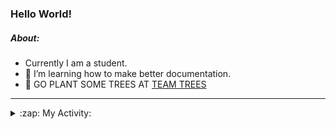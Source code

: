 ### Hello World!

##### About:
- Currently I am a student.
- 🌱 I’m learning how to make better documentation.
- 🌱 GO PLANT SOME TREES AT [TEAM TREES](https://teamtrees.org/)

---
<details>
  <summary>:zap: My Activity:</summary>
  
<!--START_SECTION:waka-->
![Code Time](http://img.shields.io/badge/Code%20Time-1%2C159%20hrs%2016%20mins-blue)

**I'm a Night 🦉** 

```text
🌞 Morning                1751 commits        ██░░░░░░░░░░░░░░░░░░░░░░░   09.86 % 
🌆 Daytime                6120 commits        █████████░░░░░░░░░░░░░░░░   34.46 % 
🌃 Evening                5061 commits        ███████░░░░░░░░░░░░░░░░░░   28.49 % 
🌙 Night                  4830 commits        ███████░░░░░░░░░░░░░░░░░░   27.19 % 
```
📅 **I'm Most Productive on Wednesday** 

```text
Monday                   2554 commits        ████░░░░░░░░░░░░░░░░░░░░░   14.38 % 
Tuesday                  2400 commits        ███░░░░░░░░░░░░░░░░░░░░░░   13.51 % 
Wednesday                4141 commits        ██████░░░░░░░░░░░░░░░░░░░   23.31 % 
Thursday                 2250 commits        ███░░░░░░░░░░░░░░░░░░░░░░   12.67 % 
Friday                   1818 commits        ███░░░░░░░░░░░░░░░░░░░░░░   10.24 % 
Saturday                 1566 commits        ██░░░░░░░░░░░░░░░░░░░░░░░   08.82 % 
Sunday                   3033 commits        ████░░░░░░░░░░░░░░░░░░░░░   17.08 % 
```


📊 **This Week I Spent My Time On** 

```text
🔥 Editors: 
VS Code                  1 hr 42 mins        █████████████░░░░░░░░░░░░   53.24 % 
IntelliJ                 1 hr 29 mins        ████████████░░░░░░░░░░░░░   46.76 % 

🐱‍💻 Projects: 
praise                   1 hr 41 mins        █████████████░░░░░░░░░░░░   53.15 % 
intro                    1 hr 29 mins        ████████████░░░░░░░░░░░░░   46.76 % 
giveth-dapps-v2          0 secs              ░░░░░░░░░░░░░░░░░░░░░░░░░   00.09 % 
```


 Last Updated on 14/08/2023 21:10:25 UTC
<!--END_SECTION:waka-->
</details>
